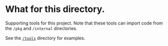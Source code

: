 # What for this directory.
Supporting tools for this project. Note that these tools can import code from the `/pkg` and `/internal` directories.

See the [`/tools`](tools/README.md) directory for examples.
